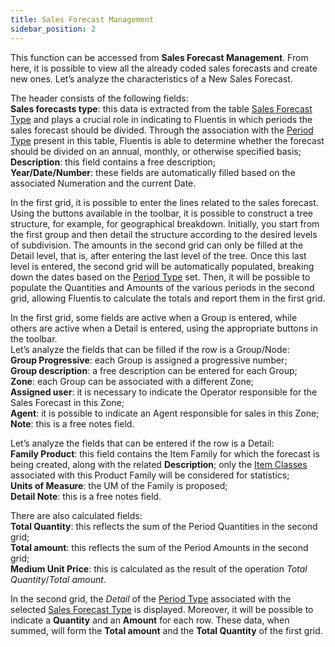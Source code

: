 ```yaml
---
title: Sales Forecast Management
sidebar_position: 2
---
```


This function can be accessed from **Sales Forecast Management**. From here, it is possible to view all the already coded sales forecasts and create new ones. Let’s analyze the characteristics of a New Sales Forecast.

The header consists of the following fields:       
**Sales forecasts type**: this data is extracted from the table [Sales Forecast Type](/docs/configurations/tables/crm/sales-forecast/sales-forecast-type) and plays a crucial role in indicating to Fluentis in which periods the sales forecast should be divided. Through the association with the [Period Type](/docs/configurations/tables/crm/sales-forecast/period-type) present in this table, Fluentis is able to determine whether the forecast should be divided on an annual, monthly, or otherwise specified basis;         
**Description**: this field contains a free description;      
**Year/Date/Number**: these fields are automatically filled based on the associated Numeration and the current Date.

In the first grid, it is possible to enter the lines related to the sales forecast. Using the buttons available in the toolbar, it is possible to construct a tree structure, for example, for geographical breakdown. Initially, you start from the first group and then detail the structure according to the desired levels of subdivision. The amounts in the second grid can only be filled at the Detail level, that is, after entering the last level of the tree. Once this last level is entered, the second grid will be automatically populated, breaking down the dates based on the [Period Type](/docs/configurations/tables/crm/sales-forecast/period-type) set. Then, it will be possible to populate the Quantities and Amounts of the various periods in the second grid, allowing Fluentis to calculate the totals and report them in the first grid.

In the first grid, some fields are active when a Group is entered, while others are active when a Detail is entered, using the appropriate buttons in the toolbar.     
Let’s analyze the fields that can be filled if the row is a Group/Node:       
**Group Progressive**: each Group is assigned a progressive number;      
**Group description**: a free description can be entered for each Group;       
**Zone**: each Group can be associated with a different Zone;       
**Assigned user**: it is necessary to indicate the Operator responsible for the Sales Forecast in this Zone;       
**Agent**: it is possible to indicate an Agent responsible for sales in this Zone;      
**Note**: this is a free notes field.        

Let’s analyze the fields that can be entered if the row is a Detail:         
**Family Product**: this field contains the Item Family for which the forecast is being created, along with the related **Description**; only the [Item Classes](/docs/configurations/tables/logistics/item-class) associated with this Product Family will be considered for statistics;          
**Units of Measure**: the UM of the Family is proposed;      
**Detail Note**: this is a free notes field.         

There are also calculated fields:     
**Total Quantity**: this reflects the sum of the Period Quantities in the second grid;     
**Total amount**: this reflects the sum of the Period Amounts in the second grid;    
**Medium Unit Price**: this is calculated as the result of the operation *Total Quantity*/*Total amount*.     

In the second grid, the *Detail* of the [Period Type](/docs/configurations/tables/crm/sales-forecast/period-type) associated with the selected [Sales Forecast Type](/docs/configurations/tables/crm/sales-forecast/sales-forecast-type) is displayed. Moreover, it will be possible to indicate a **Quantity** and an **Amount** for each row. These data, when summed, will form the **Total amount** and the **Total Quantity** of the first grid.